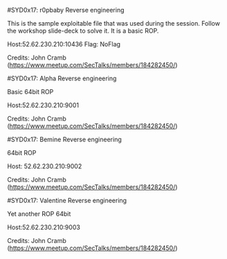 #SYD0x17: r0pbaby
Reverse engineering

This is the sample exploitable file that was used during the session. Follow the workshop slide-deck to solve it. It is a basic ROP.

Host:52.62.230.210:10436
Flag: NoFlag

Credits: John Cramb (https://www.meetup.com/SecTalks/members/184282450/)

#SYD0x17: Alpha
Reverse engineering

Basic 64bit ROP

Host:52.62.230.210:9001

Credits: John Cramb (https://www.meetup.com/SecTalks/members/184282450/)

#SYD0x17: Bemine
Reverse engineering

64bit ROP

Host: 52.62.230.210:9002

Credits: John Cramb (https://www.meetup.com/SecTalks/members/184282450/)

#SYD0x17: Valentine
Reverse engineering

Yet another ROP 64bit

Host:52.62.230.210:9003

Credits: John Cramb (https://www.meetup.com/SecTalks/members/184282450/)
